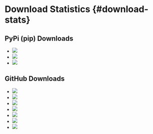 Download Statistics {#download-stats}
==================================

PyPi (pip) Downloads
--------------------

* ![](https://shields.io/pypi/dd/pyfast)
* ![](https://shields.io/pypi/dw/pyfast)
* ![](https://shields.io/pypi/dm/pyfast)


GitHub Downloads
--------------------

* ![](https://shields.io/github/downloads/smistad/fast/v4.13.1/total)
* ![](https://shields.io/github/downloads/smistad/fast/v4.13.0/total)
* ![](https://shields.io/github/downloads/smistad/fast/v4.12.0/total)
* ![](https://shields.io/github/downloads/smistad/fast/v4.11.0/total)
* ![](https://shields.io/github/downloads/smistad/fast/v4.10.0/total)
* ![](https://shields.io/github/downloads/smistad/fast/v4.9.2/total)
* ![](https://shields.io/github/downloads/smistad/fast/v4.9.1/total)
